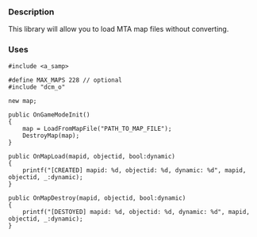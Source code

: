 ### Description
This library will allow you to load MTA map files without converting.

### Uses
```pwn
#include <a_samp>

#define MAX_MAPS 228 // optional
#include "dcm_o"

new map;

public OnGameModeInit()
{
	map = LoadFromMapFile("PATH_TO_MAP_FILE");
	DestroyMap(map);
}

public OnMapLoad(mapid, objectid, bool:dynamic)
{
	printf("[CREATED] mapid: %d, objectid: %d, dynamic: %d", mapid, objectid, _:dynamic);
}

public OnMapDestroy(mapid, objectid, bool:dynamic)
{
	printf("[DESTOYED] mapid: %d, objectid: %d, dynamic: %d", mapid, objectid, _:dynamic);
}
```
